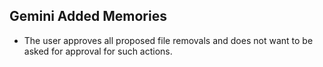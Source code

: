 ## Gemini Added Memories
- The user approves all proposed file removals and does not want to be asked for approval for such actions.
